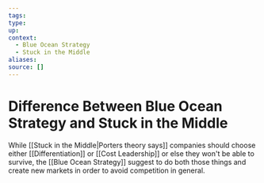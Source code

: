 ```yaml
---
tags:
type:
up:
context:
  - Blue Ocean Strategy
  - Stuck in the Middle
aliases:
source: []
---
```


# Difference Between Blue Ocean Strategy and Stuck in the Middle

While [[Stuck in the Middle|Porters theory says]] companies should choose either [[Differentiation]] or [[Cost Leadership]] or else they won't be able to survive, the [[Blue Ocean Strategy]] suggest to do both those things and create new markets in order to avoid competition in general.
